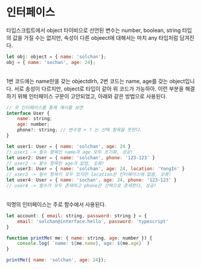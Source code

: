 
# **인터페이스**
타입스크립트에서 object 타이비으로 선언된 변수는 number, boolean, string 타입의 값을 가질 수는 없지만, 속성이 다른 objeect에 대해서는 마치 any 타입처럼 담겨진다.

```jsx
let obj: object = { name: 'solchan'};
obj = { name: 'sochan', age: 24};
```
<br>
1번 코드에는 name만을 갖는 objectdlrh, 2번 코드는 name, age를 갖는 object입니다. 서로 송성이 다르지만, object로 타입이 같아 위 코드가 가능하아. 이런 부분을 해결하기 위해 인터페이스 구문이 고안되었고, 아래와 같은 방법으로 사용된다. 

```jsx
// 위 인터페이스를 통해 예시를 보면
interface User {
    name: string;
    age: number;
    phone?: string; // 변수명 + ? 는 선택 항목을 뜻한다.
}

let user1: User = { name: 'solchan', age: 24 }
// user1 -> 필수 항목인 name과 age 모두 초기화, 성공!
let user2: User = { name: 'solchan', phone: '123-123' }
// user2 -> 팔수 항목인 age가 없엄, 오류!
let user3: User = { name: 'solchan', age: 24, location: 'YongIn' }
// user3 -> 필수 항목이 모두 있지만 location은 인터페이스에 없음, 오류!
let user4: User = { name: 'sochan', age: 24, phone: '123-123' }
// user4 -> 필수가 모두 존재하고 phone은 선택으로 존재한다, 성공!
```
<br>
익명의 인터페이스는 주로 함수에서 사용된다.

```jsx
let account: { email: string, password: string } = { 
	email: 'solchan@interface.hello', password: 'typescript' 
}

function printMe( me: { name: string, age: number }) {
    console.log( `name: ${me.name}, age: ${me.age}` )
}

printMe({ name: 'solchan', age: 24});
```
